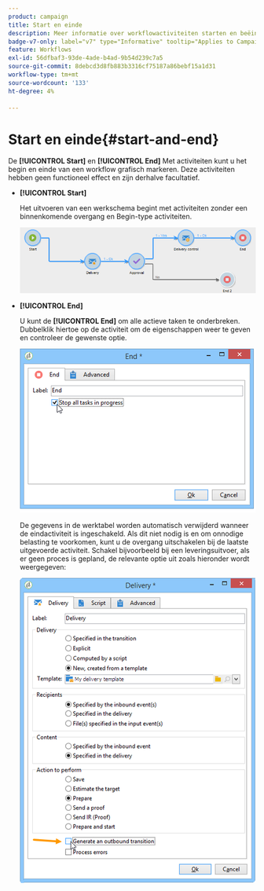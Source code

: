 ```yaml
---
product: campaign
title: Start en einde
description: Meer informatie over workflowactiviteiten starten en beëindigen
badge-v7-only: label="v7" type="Informative" tooltip="Applies to Campaign Classic v7 only"
feature: Workflows
exl-id: 56dfbaf3-93de-4ade-b4ad-9b54d239c7a5
source-git-commit: 8debcd3d8fb883b3316cf75187a86bebf15a1d31
workflow-type: tm+mt
source-wordcount: '133'
ht-degree: 4%

---
```


# Start en einde{#start-and-end}



De **[!UICONTROL Start]** en **[!UICONTROL End]** Met activiteiten kunt u het begin en einde van een workflow grafisch markeren. Deze activiteiten hebben geen functioneel effect en zijn derhalve facultatief.

* **[!UICONTROL Start]**

   Het uitvoeren van een werkschema begint met activiteiten zonder een binnenkomende overgang en Begin-type activiteiten.

   ![](assets/s_user_segmentation_start_stop.png)

* **[!UICONTROL End]**

   U kunt de **[!UICONTROL End]** om alle actieve taken te onderbreken. Dubbelklik hiertoe op de activiteit om de eigenschappen weer te geven en controleer de gewenste optie.

   ![](assets/s_user_segmentation_end.png)

   De gegevens in de werktabel worden automatisch verwijderd wanneer de eindactiviteit is ingeschakeld. Als dit niet nodig is en om onnodige belasting te voorkomen, kunt u de overgang uitschakelen bij de laatste uitgevoerde activiteit. Schakel bijvoorbeeld bij een leveringsuitvoer, als er geen proces is gepland, de relevante optie uit zoals hieronder wordt weergegeven:

   ![](assets/s_advuser_delivery_option_no_output.png)
